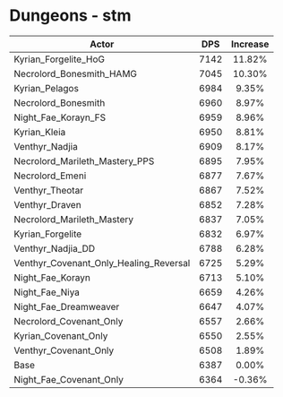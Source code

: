 # Dungeons - stm
| Actor | DPS | Increase |
|---|:---:|:---:|
|Kyrian_Forgelite_HoG|7142|11.82%|
|Necrolord_Bonesmith_HAMG|7045|10.30%|
|Kyrian_Pelagos|6984|9.35%|
|Necrolord_Bonesmith|6960|8.97%|
|Night_Fae_Korayn_FS|6959|8.96%|
|Kyrian_Kleia|6950|8.81%|
|Venthyr_Nadjia|6909|8.17%|
|Necrolord_Marileth_Mastery_PPS|6895|7.95%|
|Necrolord_Emeni|6877|7.67%|
|Venthyr_Theotar|6867|7.52%|
|Venthyr_Draven|6852|7.28%|
|Necrolord_Marileth_Mastery|6837|7.05%|
|Kyrian_Forgelite|6832|6.97%|
|Venthyr_Nadjia_DD|6788|6.28%|
|Venthyr_Covenant_Only_Healing_Reversal|6725|5.29%|
|Night_Fae_Korayn|6713|5.10%|
|Night_Fae_Niya|6659|4.26%|
|Night_Fae_Dreamweaver|6647|4.07%|
|Necrolord_Covenant_Only|6557|2.66%|
|Kyrian_Covenant_Only|6550|2.55%|
|Venthyr_Covenant_Only|6508|1.89%|
|Base|6387|0.00%|
|Night_Fae_Covenant_Only|6364|-0.36%|
